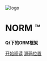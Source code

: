 ![logo](_images/logo.ico)

# NORM :tm:

**Qt下的ORM框架**

[开始阅读](/intro/)
[源码位置](https://github.com/daodaoliang/NORM)
